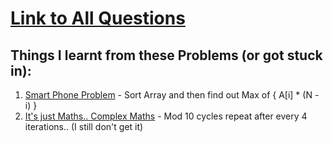 # [Link to All Questions](https://www.codechef.com/LEARNDSA/?itm_medium=navmenu&itm_campaign=learndsa)

## Things I learnt from these Problems (or got stuck in):

1. [Smart Phone Problem](./1.Basics-Warm-Up/4.SmartPhone.cpp) - Sort Array and then find out Max of { A[i] * (N - i) }
2. [It's just Maths.. Complex Maths](./1.Basics-Warm-Up/8.Multiple-of-3.cpp) - Mod 10 cycles repeat after every 4 iterations.. (I still don't get it)
